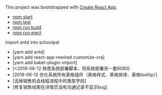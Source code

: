 This project was bootstrapped with [Create React App](https://github.com/facebookincubator/create-react-app).

- [npm start](#npm-start)
- [npm test](#npm-test)
- [npm run build](#npm-run-build)
- [npm run eject](#npm-run-eject)


import antd into schoolpal
- [yarn add antd]
- [yarn add react-app-rewired customize-cra]
- [yarn add babel-plugin-import]
- [<2019-06-12 熟悉系统部署脚本、将系统部署另一套8080]
- [2019-06-12 优化系统所有表格组件（表格样式、表格排序、表格tooltip）]
- [去掉销售机会线程进程中的类型字段]
- [修复销售线索在详情页没有沟通记录不显示bug]
